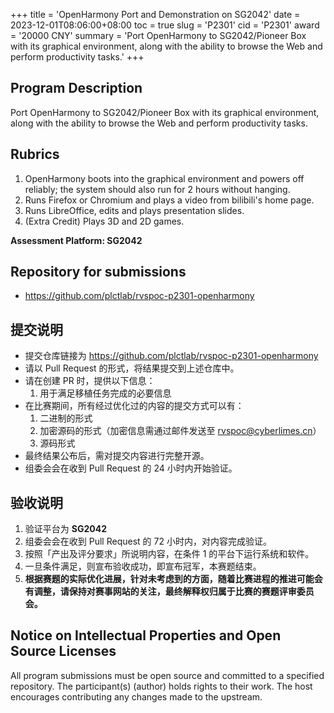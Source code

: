 +++
title = 'OpenHarmony Port and Demonstration on SG2042'
date = 2023-12-01T08:06:00+08:00
toc = true
slug = 'P2301'
cid = 'P2301'
award = '20000 CNY'
summary = 'Port OpenHarmony to SG2042/Pioneer Box with its graphical environment, along with the ability to browse the Web and perform productivity tasks.'
+++

## Program Description

Port OpenHarmony to SG2042/Pioneer Box with its graphical environment, along with the ability to browse the Web and perform productivity tasks.

## Rubrics

1. OpenHarmony boots into the graphical environment and powers off reliably; the system should also run for 2 hours without hanging.
2. Runs Firefox or Chromium and plays a video from bilibili's home page.
3. Runs LibreOffice, edits and plays presentation slides.
4. (Extra Credit) Plays 3D and 2D games.

**Assessment Platform: SG2042**

## Repository for submissions

- https://github.com/plctlab/rvspoc-p2301-openharmony

## 提交说明

* 提交仓库链接为 https://github.com/plctlab/rvspoc-p2301-openharmony
* 请以 Pull Request 的形式，将结果提交到上述仓库中。
* 请在创建 PR 时，提供以下信息：
  1. 用于满足移植任务完成的必要信息
* 在比赛期间，所有经过优化过的内容的提交方式可以有：
  1. 二进制的形式
  2. 加密源码的形式（加密信息需通过邮件发送至 rvspoc@cyberlimes.cn）
  3. 源码形式
* 最终结果公布后，需对提交内容进行完整开源。
* 组委会会在收到 Pull Request 的 24 小时内开始验证。

## 验收说明

1. 验证平台为 **SG2042**
2. 组委会会在收到 Pull Request 的 72 小时内，对内容完成验证。
3. 按照「产出及评分要求」所说明内容，在条件 1 的平台下运行系统和软件。
4. 一旦条件满足，则宣布验收成功，即宣布冠军，本赛题结束。
5. **根据赛题的实际优化进展，针对未考虑到的方面，随着比赛进程的推进可能会有调整，请保持对赛事网站的关注，最终解释权归属于比赛的赛题评审委员会。**

## Notice on Intellectual Properties and Open Source Licenses

All program submissions must be open source and committed to a specified repository. The participant(s) (author) holds rights to their work. The host encourages contributing any changes made to the upstream.
